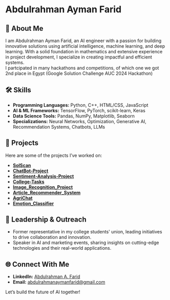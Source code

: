 # Abdulrahman Ayman Farid  

## 👋 About Me  
I am Abdulrahman Ayman Farid, an AI engineer with a passion for building innovative solutions using artificial intelligence, machine learning, and deep learning. With a solid foundation in mathematics and extensive experience in project development, I specialize in creating impactful and efficient systems.  
I partcipated in many hackathons and competitions, of which one we got 2nd place in Egypt (Google Solution Challenge AUC 2024 Hackathon)
## 🛠️ Skills  
- **Programming Languages:** Python, C++, HTML/CSS, JavaScript  
- **AI & ML Frameworks:** TensorFlow, PyTorch, scikit-learn, Keras  
- **Data Science Tools:** Pandas, NumPy, Matplotlib, Seaborn  
- **Specializations:** Neural Networks, Optimization, Generative AI, Recommendation Systems, Chatbots, LLMs

## 🚀 Projects  
Here are some of the projects I’ve worked on:  
- **[SolScan](https://github.com/Abdulrahman-Ayman-Farid/SolScan)**  
- **[ChatBot-Project](https://github.com/Abdulrahman-Ayman-Farid/ChatBot-Project)**  
- **[Sentiment-Analysis-Project](https://github.com/Abdulrahman-Ayman-Farid/Sentiment-Analysis-Project)**  
- **[College-Tasks](https://github.com/Abdulrahman-Ayman-Farid/College-Tasks)**  
- **[Image_Recognition_Project](https://github.com/Abdulrahman-Ayman-Farid/Image_Recognition_Project)**  
- **[Article_Recommender_System](https://github.com/Abdulrahman-Ayman-Farid/Article_Recommender_System)**  
- **[AgriChat]((https://github.com/elewashy/AgriChat))**  
- **[Emotion_Classifier](https://github.com/Abdulrahman-Ayman-Farid/Emotion_Classifier)**  

## 📢 Leadership & Outreach  
- Former representative in my college students' union, leading initiatives to drive collaboration and innovation.  
- Speaker in AI and marketing events, sharing insights on cutting-edge technologies and their real-world applications.  

## 🌐 Connect With Me  
- **LinkedIn:** [Abdulrahman A. Farid]([https://www.linkedin.com/in/abdulrahman-ayman-farid/](https://www.linkedin.com/in/abdulrahman-farid333/))  
- **Email:** abdulrahmanaymanfarid@gmail.com 

Let’s build the future of AI together!  
